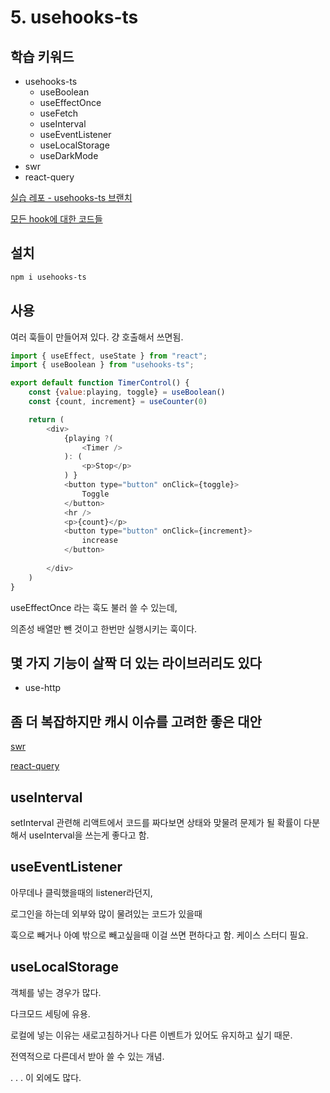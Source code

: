 # 5. usehooks-ts

## 학습 키워드

* usehooks-ts
  * useBoolean
  * useEffectOnce
  * useFetch
  * useInterval
  * useEventListener
  * useLocalStorage
  * useDarkMode
* swr
* react-query

[실습 레포 - usehooks-ts 브랜치](https://github.com/heyho00/timer-app/tree/usehook-ts)

[모든 hook에 대한 코드들](https://usehooks-ts.com/)

## 설치

```bash
npm i usehooks-ts
```

## 사용

여러 훅들이 만들어져 있다. 걍 호출해서 쓰면됨.

```js
import { useEffect, useState } from "react";
import { useBoolean } from "usehooks-ts";

export default function TimerControl() {
    const {value:playing, toggle} = useBoolean()
    const {count, increment} = useCounter(0)

    return (
        <div>
            {playing ?(
                <Timer />
            ): (
                <p>Stop</p>
            ) }
            <button type="button" onClick={toggle}>
                Toggle
            </button>
            <hr />
            <p>{count}</p>
            <button type="button" onClick={increment}>
                increase
            </button>
            
        </div>
    )
}
```

useEffectOnce 라는 훅도 불러 쓸 수 있는데,

의존성 배열만 뺀 것이고 한번만 실행시키는 훅이다.

## 몇 가지 기능이 살짝 더 있는 라이브러리도 있다

* use-http

## 좀 더 복잡하지만 캐시 이슈를 고려한 좋은 대안

[swr](https://swr.vercel.app/ko)

[react-query](https://tanstack.com/query/latest)

## useInterval

setInterval 관련해 리액트에서 코드를 짜다보면 상태와 맞물려 문제가 될 확률이 다분해서 useInterval을 쓰는게 좋다고 함.

## useEventListener

아무데나 클릭했을때의 listener라던지,

로그인을 하는데 외부와 많이 물려있는 코드가 있을때

훅으로 빼거나 아예 밖으로 빼고싶을때 이걸 쓰면 편하다고 함. 케이스 스터디 필요.

## useLocalStorage

객체를 넣는 경우가 많다.

다크모드 세팅에 유용.

로컬에 넣는 이유는 새로고침하거나 다른 이벤트가 있어도 유지하고 싶기 때문.

전역적으로 다른데서 받아 쓸 수 있는 개념.

.
.
.
이 외에도 많다.
